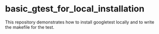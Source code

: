 # basic_gtest_for_local_installation
This repository demonstrates how to install googletest locally and to 
write the makefile for the test.

